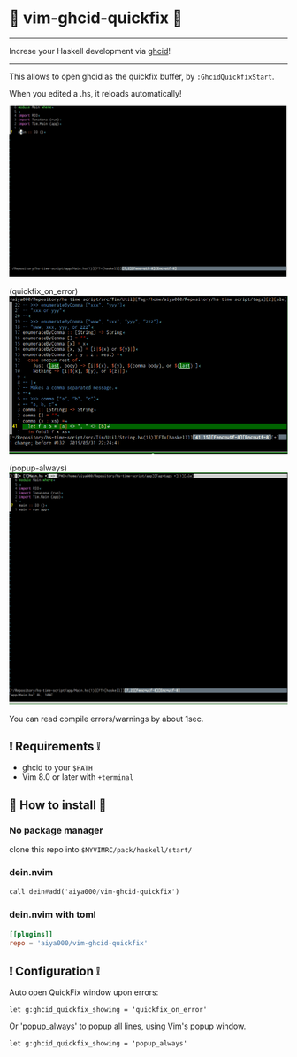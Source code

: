 # :gift: vim-ghcid-quickfix :gift:

- - -

Increse your Haskell development via [ghcid](https://github.com/ndmitchell/ghcid)!

- - -

This allows to open ghcid as the quickfix buffer, by `:GhcidQuickfixStart`.

When you edited a .hs, it reloads automatically!

![](./sample.gif)

(quickfix_on_error)
![](./quickfix_on_error.gif)

(popup-always)
![](./popup-always.gif)

You can read compile errors/warnings by about 1sec.

## :grey_exclamation: Requirements :grey_exclamation:

- ghcid to your `$PATH`
- Vim 8.0 or later with `+terminal`

## :dizzy: How to install :dizzy:

### No package manager

clone this repo into `$MYVIMRC/pack/haskell/start/`

### dein.nvim

```haskell
call dein#add('aiya000/vim-ghcid-quickfix')
```

### dein.nvim with toml

```toml
[[plugins]]
repo = 'aiya000/vim-ghcid-quickfix'
```

## :grey_exclamation: Configuration :grey_exclamation:

Auto open QuickFix window upon errors:

```vim
let g:ghcid_quickfix_showing = 'quickfix_on_error'
```

Or 'popup_always' to popup all lines, using Vim's popup window.

```vim
let g:ghcid_quickfix_showing = 'popup_always'
```
